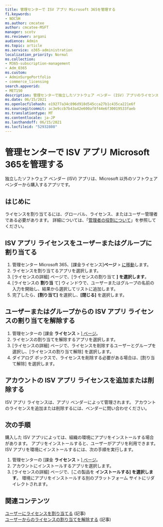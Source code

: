 ```yaml
---
title: 管理センターで ISV アプリ Microsoft 365を管理する
f1.keywords:
- NOCSH
ms.author: cmcatee
author: cmcatee-MSFT
manager: scotv
ms.reviewer: argani
audience: Admin
ms.topic: article
ms.service: o365-administration
localization_priority: Normal
ms.collection:
- M365-subscription-management
- Adm_O365
ms.custom:
- AdminSurgePortfolio
- commerce_licensing
search.appverid:
- MET150
description: 管理センターで独立したソフトウェア ベンダー (ISV) アプリのライセンスを管理するMicrosoft 365します。
ms.date: 06/15/2021
ms.openlocfilehash: e19277a34c896d918d545cca27b1c435ca221e6f
ms.sourcegitcommit: ac3e9ccb7b43a42e600af8f44e6f30019533faeb
ms.translationtype: MT
ms.contentlocale: ja-JP
ms.lasthandoff: 06/15/2021
ms.locfileid: "52932808"
---
```

# <a name="manage-isv-app-licenses-in-the-microsoft-365-admin-center"></a>管理センターで ISV アプリ Microsoft 365を管理する

独立したソフトウェア ベンダー (ISV) アプリは、Microsoft 以外のソフトウェア ベンダーから購入するアプリです。

## <a name="before-you-begin"></a>はじめに

ライセンスを割り当てるには、グローバル、ライセンス、またはユーザー管理者である必要があります。 詳細については、「[管理者の役割について](../../admin/add-users/about-admin-roles.md)」を参照してください。

## <a name="assign-isv-app-licenses-to-users-or-groups"></a>ISV アプリ ライセンスをユーザーまたはグループに割り当てる

1. 管理センター Microsoft 365、[課金ライセンス]**ページ**  >  <a href="https://go.microsoft.com/fwlink/p/?linkid=842264" target="_blank">に移動</a>します。
2. ライセンスを割り当てるアプリを選択します。
3. [ライセンスの詳細] ページで、[ライセンスの割り当て **] を選択します**。
4. [ライセンスの **割り当** て] ウィンドウで、ユーザーまたはグループの名前の入力を開始し、結果から選択してリストに追加します。
5. 完了したら、**[割り当て]** を選択し、**[閉じる]** を選択します。

## <a name="unassign-isv-app-licenses-from-users-or-groups"></a>ユーザーまたはグループからの ISV アプリ ライセンスの割り当てを解除する

1. 管理センターの [課金 **ライセンス**  >  <a href="https://go.microsoft.com/fwlink/p/?linkid=842264" target="_blank">] ページ</a>。
2. ライセンスの割り当てを解除するアプリを選択します。
3. [ライセンスの詳細] ページで、ライセンスを削除するユーザーとグループを選択し、[ライセンスの割り当て解除] を選択します。
4. ダイアログ ボックスで、ライセンスを削除する必要がある場合は、[割り当て解除] を選択します。

## <a name="add-or-remove-isv-app-licenses-for-your-account"></a>アカウントの ISV アプリ ライセンスを追加または削除する

ISV アプリ ライセンスは、アプリ ベンダーによって管理されます。 アカウントのライセンスを追加または削除するには、ベンダーに問い合わせください。

## <a name="next-steps"></a>次の手順

購入した ISV アプリによっては、組織の環境にアプリをインストールする場合があります。 アプリをインストールすると、ユーザーがアプリを利用できます。 ISV アプリを環境にインストールするには、次の手順を実行します。

1. 管理センターの [課金 **ライセンス**  >  <a href="https://go.microsoft.com/fwlink/p/?linkid=842264" target="_blank">] ページ</a>。
2. アカウントにインストールするアプリを選択します。
3. [ライセンスの詳細] ページで、[この製品を **インストールする] を選択します**。 環境にアプリをインストールする別のプラットフォーム サイトにリダイレクトされます。

## <a name="related-content"></a>関連コンテンツ

[ユーザーにライセンスを割り当てる](../../admin/manage/assign-licenses-to-users.md) (記事) \
[ユーザーからのライセンスの割り当てを解除する](../../admin/manage/remove-licenses-from-users.md) (記事)
